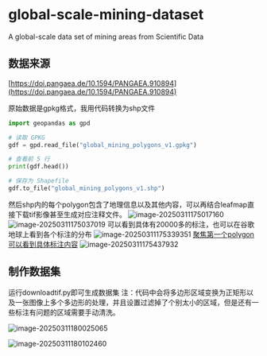 # global-scale-mining-dataset
A global-scale data set of mining areas from Scientific Data

## 数据来源

[https://doi.pangaea.de/10.1594/PANGAEA.910894](https://doi.pangaea.de/10.1594/PANGAEA.910894)

原始数据是gpkg格式，我用代码转换为shp文件

```python
import geopandas as gpd

# 读取 GPKG
gdf = gpd.read_file("global_mining_polygons_v1.gpkg")

# 查看前 5 行
print(gdf.head())

# 保存为 Shapefile
gdf.to_file("global_mining_polygons_v1.shp")
```

然后shp内的每个polygon包含了地理信息以及其他内容，可以再结合leafmap直接下载tif影像甚至生成对应注释文件。
![image-20250311175017160](https://github.com/user-attachments/assets/6ea234f2-e120-457e-8c8d-99ee47676df4)
![image-20250311175037019](https://github.com/user-attachments/assets/25ae739b-9107-4fc7-bd86-3a02114b6a51)
可以看到具体有20000多的标注，也可以在谷歌地球上看到各个标注的分布
![image-20250311175339351](https://github.com/user-attachments/assets/6c23c0a0-1a43-48a5-8081-23c923cdc13c)
[聚焦第一个polygon可以看到具体标注内容](https://code.earthengine.google.com/dc90d9330d2b12558f1c975e41098aed)
![image-20250311175437932](https://github.com/user-attachments/assets/efd1f07f-0bb5-45e6-b28d-1e30ba11d38d)

## 制作数据集
运行downloadtif.py即可生成数据集
注：代码中会将多边形区域变换为正矩形以及一张图像上多个多边形的处理，并且设置过滤掉了个别太小的区域，但是还有一些标注有问题的区域需要手动清洗。

![image-20250311180025065](https://github.com/user-attachments/assets/522ae94a-a79b-4cb4-a00d-11761fee9cbe)

![image-20250311180102460](https://github.com/user-attachments/assets/6d289a1e-303c-4b3d-b38e-dc4aa9c9fbf5)
